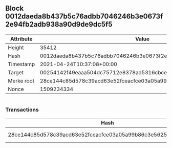 ## Block 0012daeda8b437b5c76adbb7046246b3e0673f2e94fb2adb938a90d9de9dc5f5

Attribute | Value
--- | ---
Height | 35412
Hash | 0012daeda8b437b5c76adbb7046246b3e0673f2e94fb2adb938a90d9de9dc5f5
Timestamp | 2021-04-24T10:37:08+00:00
Target | 00254142f49eaaa504dc75712e8378ad5316cbcead634704b3734b6271167cc4
Merke root | 28ce144c85d578c39acd63e52fceacfce03a05a99b86c3e5625c3aee68d5540f
Nonce | 1509234334

```

```

### Transactions

Hash | Amount
--- | ---
[28ce144c85d578c39acd63e52fceacfce03a05a99b86c3e5625c3aee68d5540f](28ce144c85d578c39acd63e52fceacfce03a05a99b86c3e5625c3aee68d5540f.md) | 10.00000000 SKEPTI 
